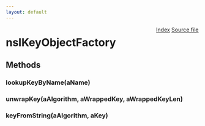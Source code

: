 ```yaml
---
layout: default
---
```

<div class='links' style='float:right'><a href="../index.html">Index</a>
<a href="http://dxr.mozilla.org/mozilla-central/source/security/manager/ssl/public/nsIKeyModule.idl">Source file</a>
</div>

# nsIKeyObjectFactory #

## Methods ##

### lookupKeyByName(aName) ###

### unwrapKey(aAlgorithm, aWrappedKey, aWrappedKeyLen) ###

### keyFromString(aAlgorithm, aKey) ###
